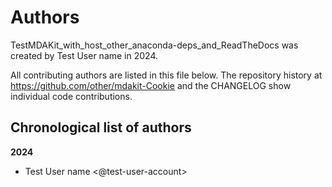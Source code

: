 # Authors

TestMDAKit_with_host_other_anaconda-deps_and_ReadTheDocs was created by Test User name in 2024.


All contributing authors are listed in this file below.
The repository history at https://github.com/other/mdakit-Cookie
and the CHANGELOG show individual code contributions.

## Chronological list of authors

<!--
The rules for this file:
  * Authors are sorted chronologically, earliest to latest
  * Please format it each entry as "Preferred name <GitHub username>"
  * Your preferred name is whatever you wish to go by --
    it does *not* have to be your legal name!
  * Please start a new section for each new year
  * Don't ever delete anything
-->

**2024**
- Test User name <@test-user-account>